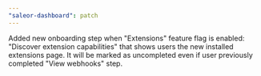 ```yaml
---
"saleor-dashboard": patch
---
```


Added new onboarding step when "Extensions" feature flag is enabled: "Discover extension capabilities" that shows users the new installed extensions page.
It will be marked as uncompleted even if user previously completed "View webhooks" step.

